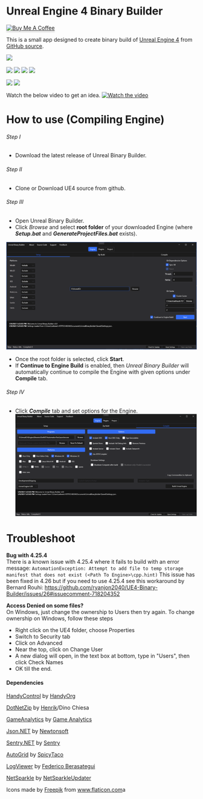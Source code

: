 Unreal Engine 4 Binary Builder
======================

<a href="https://www.buymeacoffee.com/ryanjon2040" target="_blank"><img src="https://www.buymeacoffee.com/assets/img/custom_images/yellow_img.png" alt="Buy Me A Coffee" style="height: 41px !important;width: 174px !important;box-shadow: 0px 3px 2px 0px rgba(190, 190, 190, 0.5) !important;-webkit-box-shadow: 0px 3px 2px 0px rgba(190, 190, 190, 0.5) !important;" ></a>

This is a small app designed to create binary build of [Unreal Engine 4](https://www.unrealengine.com/) from [GitHub source](https://github.com/EpicGames/UnrealEngine).

[<img src="https://img.shields.io/twitter/follow/ryanjon2040.svg?style=popout">](https://twitter.com/ryanjon2040)

![](https://github.com/ryanjon2040/UE4-Binary-Builder/actions/workflows/build-ubb.yml/badge.svg)
![](https://img.shields.io/github/last-commit/ryanjon2040/UE4-Binary-Builder.svg?style=popout) 
![](https://img.shields.io/github/license/ryanjon2040/UE4-Binary-Builder.svg?style=popout) ![](https://img.shields.io/github/downloads/ryanjon2040/UE4-Binary-Builder/total.svg?style=popout) 

![](https://img.shields.io/github/languages/code-size/ryanjon2040/UE4-Binary-Builder.svg?style=flat) ![](https://img.shields.io/github/repo-size/ryanjon2040/UE4-Binary-Builder.svg?style=flat)

Watch the below video to get an idea.
[![Watch the video](https://img.youtube.com/vi/fuvvBMrWX8s/maxresdefault.jpg)](https://youtu.be/fuvvBMrWX8s)

# How to use (Compiling Engine)

###### Step I 
- Download the latest release of Unreal Binary Builder.

###### Step II
- Clone or Download UE4 source from github.

###### Step III
- Open Unreal Binary Builder.
- Click *Browse* and select **root folder** of your downloaded Engine (where **_Setup.bat_** and **_GenerateProjectFiles.bat_** exists).

![Screenshot](Documentation/Screenshot_1.png)

- Once the root folder is selected, click **Start**.
- If **Continue to Engine Build** is enabled, then _Unreal Binary Builder_ will automatically continue to compile the Engine with given options under **Compile** tab.

###### Step IV
- Click **_Compile_** tab and set options for the Engine.
![Screenshot](Documentation/Screenshot_2.PNG)

# Troubleshoot

**Bug with 4.25.4**</br>
There is a known issue with 4.25.4 where it fails to build with an error message: `AutomationException: Attempt to add file to temp storage manifest that does not exist (<Path To Engine>\cpp.hint)` This issue has been fixed in 4.26 but if you need to use 4.25.4 see this workaround by Bernard Rouhi: https://github.com/ryanjon2040/UE4-Binary-Builder/issues/26#issuecomment-718204352

**Access Denied on some files?**</br>
On Windows, just change the ownership to Users then try again. To change ownership on Windows, follow these steps
 - Right click on the UE4 folder, choose Properties
 - Switch to Security tab
 - Click on Advanced
 - Near the top, click on Change User
 - A new dialog will open, in the text box at bottom, type in "Users", then click Check Names
 - OK till the end.

   

#### Dependencies

[HandyControl](https://github.com/HandyOrg/HandyControl) by [HandyOrg](https://github.com/HandyOrg)

[DotNetZip](https://github.com/haf/DotNetZip.Semverd) by [Henrik](https://github.com/haf)/Dino Chiesa

[GameAnalytics](https://github.com/GameAnalytics/GA-SDK-C-SHARP) by [Game Analytics](https://gameanalytics.com/)

[Json.NET](https://github.com/JamesNK/Newtonsoft.Json) by [Newtonsoft](https://www.newtonsoft.com/json)

[Sentry.NET](https://github.com/getsentry/sentry-dotnet) by [Sentry](https://sentry.io/)

[AutoGrid](https://github.com/SpicyTaco/SpicyTaco.AutoGrid) by [SpicyTaco](https://github.com/SpicyTaco)

[LogViewer](https://stackoverflow.com/a/16745054) by [Federico Berasategui](https://stackoverflow.com/users/643085/federico-berasategui)

[NetSparkle](https://github.com/NetSparkleUpdater/NetSparkle) by [NetSparkleUpdater](https://github.com/NetSparkleUpdater)

Icons made by <a href="https://www.flaticon.com/authors/freepik" title="Freepik">Freepik</a> from <a href="https://www.flaticon.com/" title="Flaticon">www.flaticon.com</a>a

